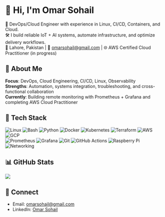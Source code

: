 <!-- Colorful GitHub Profile README for Omar Sohail -->

# 👋 Hi, I'm Omar Sohail
🚀 DevOps/Cloud Engineer with experience in Linux, CI/CD, Containers, and Cloud.<br/>
🛠️ I build reliable IoT + AI systems, automate infrastructure, and optimize delivery workflows.<br/>
📍 Lahore, Pakistan | 📧 omarsohail@gmail.com | 🌐 AWS Certified Cloud Practitioner (in progress)

## 🌟 About Me
**Focus**: DevOps, Cloud Engineering, CI/CD, Linux, Observability<br/>
**Strengths**: Automation, systems integration, troubleshooting, and cross-functional collaboration<br/>
**Currently**: Building remote monitoring with Prometheus + Grafana and completing AWS Cloud Practitioner

<!-- Badges and counters -->
<!-- ![Profile Views](https://komarev.com/ghpvc/?username=omar-sohail&color=blueviolet&style=flat-square) -->



<!-- ## 💼 Experience
**IoT Developer / DevOps Engineer — Aletheia-AI (Dec 2020 – Present, Lahore)**
- Built and integrated IoT devices and sensors; delivered AI-backed Queue Management and Intrusion Detection systems
- Administered Linux (Ubuntu, Fedora, Debian, Raspberry Pi OS) and Windows; automation, config management, troubleshooting
- Created cloud-backed remote monitoring with Prometheus + Grafana for fleet alerting and metrics
- Designed, coded, integrated, and tested custom devices with AI pipelines for unified hardware/software solutions

**Internee — Electronics/IoT Engineer — Power Electronics Pakistan (Sep 2020 – Nov 2020)**
- Designed/tested power electronics circuits (UV relays, earth fault relays, transducers)
- Integrated IoT for real-time monitoring and remote control of power systems

## 🎓 Education
- B.Sc. Electrical & Electronics Engineering — University of Central Punjab (2016–2020)
- B.Sc. Electrical & Electronics Engineering (Transferred) — University of Duisburg‑Essen (2010–2015)
- GCE A‑Level (2007), GCE O‑Level (2005) — University of Cambridge

## 🛡️ Certifications
- AWS Certified Cloud Practitioner — Ongoing

## 🌐 Languages
- Urdu, Punjabi (Native) • English (B2) • German (B1) • Hindi (Fluent) -->

## 🧰 Tech Stack
<!-- Badges from https://github.com/Ileriayo/markdown-badges -->
![Linux](https://img.shields.io/badge/Linux-FCC624?style=for-the-badge&logo=linux&logoColor=black)
![Bash](https://img.shields.io/badge/Bash-121011?style=for-the-badge&logo=gnu-bash&logoColor=white)
![Python](https://img.shields.io/badge/Python-3776AB?style=for-the-badge&logo=python&logoColor=white)
![Docker](https://img.shields.io/badge/Docker-2496ED?style=for-the-badge&logo=docker&logoColor=white)
![Kubernetes](https://img.shields.io/badge/Kubernetes-326CE5?style=for-the-badge&logo=kubernetes&logoColor=white)
![Terraform](https://img.shields.io/badge/Terraform-7B42BC?style=for-the-badge&logo=terraform&logoColor=white)
![AWS](https://img.shields.io/badge/AWS-232F3E?style=for-the-badge&logo=amazon-aws&logoColor=FF9900)
![GCP](https://img.shields.io/badge/GCP-1a73e8?style=for-the-badge&logo=google-cloud&logoColor=white)<br/>
![Prometheus](https://img.shields.io/badge/Prometheus-E6522C?style=for-the-badge&logo=prometheus&logoColor=white)
![Grafana](https://img.shields.io/badge/Grafana-F46800?style=for-the-badge&logo=grafana&logoColor=white)
![Git](https://img.shields.io/badge/Git-F05032?style=for-the-badge&logo=git&logoColor=white)
![GitHub Actions](https://img.shields.io/badge/GitHub%20Actions-2088FF?style=for-the-badge&logo=github-actions&logoColor=white)
![Raspberry Pi](https://img.shields.io/badge/Raspberry%20Pi-C51A4A?style=for-the-badge&logo=raspberry-pi&logoColor=white)
![Networking](https://img.shields.io/badge/Networking-0A66C2?style=for-the-badge&logo=cisco&logoColor=white)

## 📊 GitHub Stats
<!-- GitHub stats from https://github.com/anuraghazra/github-readme-stats -->
![](https://github-readme-stats.vercel.app/api?username=omar-sohail&theme=transparent&hide_border=false&include_all_commits=true&count_private=true)<br/>
<!-- ![](https://github-readme-streak-stats.herokuapp.com/?user=omar-sohail&theme=transparent&hide_border=false)<br/> -->
<!-- ![](https://github-readme-stats.vercel.app/api/top-langs/?username=omar-sohail&layout=compact&theme=transparent&hide_border=false) -->

## 🤝 Connect
- Email: [omarsohail@gmail.com](mailto:omarsohail@gmail.com)
- LinkedIn: [Omar Sohail](www.linkedin.com/in/omar-sohail)

<!-- Inspired by community README designs; customized to reflect Omar's skills and experience. -->